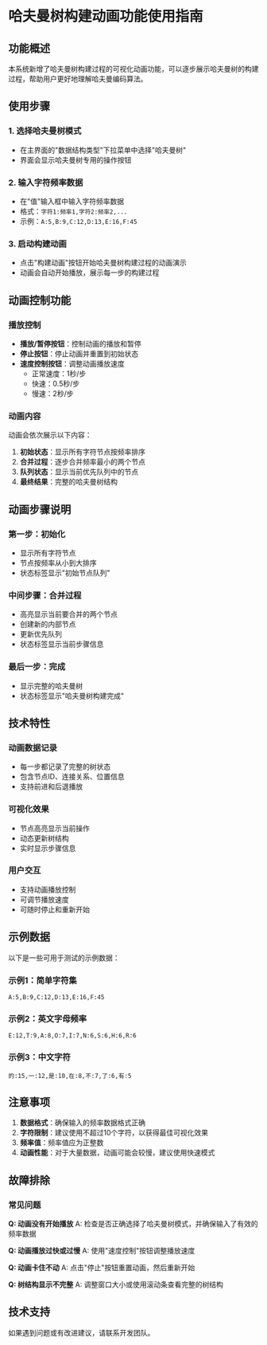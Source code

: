 # 哈夫曼树构建动画功能使用指南

## 功能概述

本系统新增了哈夫曼树构建过程的可视化动画功能，可以逐步展示哈夫曼树的构建过程，帮助用户更好地理解哈夫曼编码算法。

## 使用步骤

### 1. 选择哈夫曼树模式
- 在主界面的"数据结构类型"下拉菜单中选择"哈夫曼树"
- 界面会显示哈夫曼树专用的操作按钮

### 2. 输入字符频率数据
- 在"值"输入框中输入字符频率数据
- 格式：`字符1:频率1,字符2:频率2,...`
- 示例：`A:5,B:9,C:12,D:13,E:16,F:45`

### 3. 启动构建动画
- 点击"构建动画"按钮开始哈夫曼树构建过程的动画演示
- 动画会自动开始播放，展示每一步的构建过程

## 动画控制功能

### 播放控制
- **播放/暂停按钮**：控制动画的播放和暂停
- **停止按钮**：停止动画并重置到初始状态
- **速度控制按钮**：调整动画播放速度
  - 正常速度：1秒/步
  - 快速：0.5秒/步
  - 慢速：2秒/步

### 动画内容
动画会依次展示以下内容：
1. **初始状态**：显示所有字符节点按频率排序
2. **合并过程**：逐步合并频率最小的两个节点
3. **队列状态**：显示当前优先队列中的节点
4. **最终结果**：完整的哈夫曼树结构

## 动画步骤说明

### 第一步：初始化
- 显示所有字符节点
- 节点按频率从小到大排序
- 状态标签显示"初始节点队列"

### 中间步骤：合并过程
- 高亮显示当前要合并的两个节点
- 创建新的内部节点
- 更新优先队列
- 状态标签显示当前步骤信息

### 最后一步：完成
- 显示完整的哈夫曼树
- 状态标签显示"哈夫曼树构建完成"

## 技术特性

### 动画数据记录
- 每一步都记录了完整的树状态
- 包含节点ID、连接关系、位置信息
- 支持前进和后退播放

### 可视化效果
- 节点高亮显示当前操作
- 动态更新树结构
- 实时显示步骤信息

### 用户交互
- 支持动画播放控制
- 可调节播放速度
- 可随时停止和重新开始

## 示例数据

以下是一些可用于测试的示例数据：

### 示例1：简单字符集
```
A:5,B:9,C:12,D:13,E:16,F:45
```

### 示例2：英文字母频率
```
E:12,T:9,A:8,O:7,I:7,N:6,S:6,H:6,R:6
```

### 示例3：中文字符
```
的:15,一:12,是:10,在:8,不:7,了:6,有:5
```

## 注意事项

1. **数据格式**：确保输入的频率数据格式正确
2. **字符限制**：建议使用不超过10个字符，以获得最佳可视化效果
3. **频率值**：频率值应为正整数
4. **动画性能**：对于大量数据，动画可能会较慢，建议使用快速模式

## 故障排除

### 常见问题

**Q: 动画没有开始播放**
A: 检查是否正确选择了哈夫曼树模式，并确保输入了有效的频率数据

**Q: 动画播放过快或过慢**
A: 使用"速度控制"按钮调整播放速度

**Q: 动画卡住不动**
A: 点击"停止"按钮重置动画，然后重新开始

**Q: 树结构显示不完整**
A: 调整窗口大小或使用滚动条查看完整的树结构

## 技术支持

如果遇到问题或有改进建议，请联系开发团队。